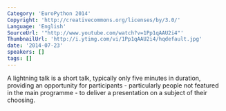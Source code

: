 ```yaml
---
Category: 'EuroPython 2014'
Copyright: 'http://creativecommons.org/licenses/by/3.0/'
Language: 'English'
SourceUrl: '"http://www.youtube.com/watch?v=1Pp1qAAU2i4"'
ThumbnailUrl: 'http://i.ytimg.com/vi/1Pp1qAAU2i4/hqdefault.jpg'
date: '2014-07-23'
speakers: []
tags: []
---
```

A lightning talk is a short talk, typically only five minutes in duration, providing an opportunity for participants - particularly people not featured in the main programme - to deliver a presentation on a subject of their choosing.